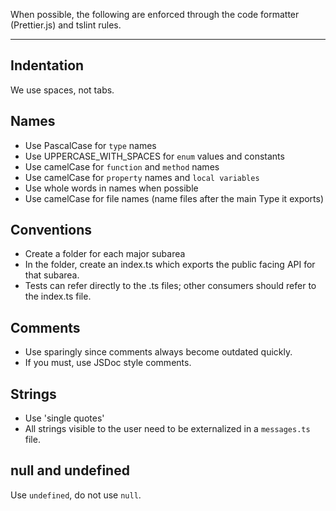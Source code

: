 When possible, the following are enforced through the code formatter
(Prettier.js) and tslint rules.

----

## Indentation

We use spaces, not tabs.

## Names

* Use PascalCase for `type` names
* Use UPPERCASE_WITH_SPACES for `enum` values and constants
* Use camelCase for `function` and `method` names
* Use camelCase for `property` names and `local variables`
* Use whole words in names when possible
* Use camelCase for file names (name files after the main Type it exports)

## Conventions

* Create a folder for each major subarea
* In the folder, create an index.ts which exports the public facing API for that
  subarea.
* Tests can refer directly to the .ts files; other consumers should refer to the
  index.ts file.

## Comments

* Use sparingly since comments always become outdated quickly.
* If you must, use JSDoc style comments.

## Strings

* Use 'single quotes'
* All strings visible to the user need to be externalized in a `messages.ts` file.

## null and undefined

Use `undefined`, do not use `null`.
